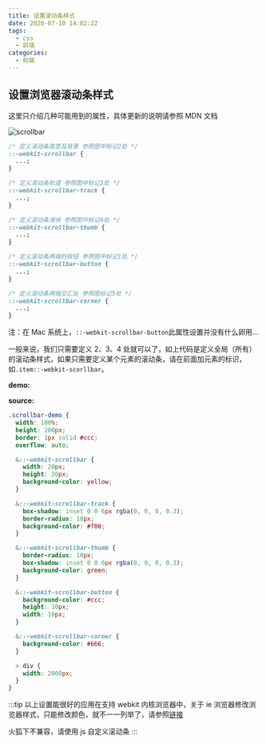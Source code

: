 ```yaml
---
title: 设置滚动条样式
date: 2020-07-10 14:02:22
tags:
  - css
  - 前端
categories:
  - 前端
---
```


## 设置浏览器滚动条样式

这里只介绍几种可能用到的属性，具体更新的说明请参照 MDN 文档

![scrollbar](/scrollbar.jpg)

```css
/* 定义滚动条高宽及背景 参照图中标记2处 */
::-webkit-scrollbar {
  ...;
}

/* 定义滚动条轨道 参照图中标记3处 */
::-webkit-scrollbar-track {
  ...;
}

/* 定义滚动条滑块 参照图中标记4处 */
::-webkit-scrollbar-thumb {
  ...;
}

/* 定义滚动条两端的按钮 参照图中标记1处 */
::-webkit-scrollbar-button {
  ...;
}

/* 定义滚动条两端交汇处 参照图标记5处 */
::-webkit-scrollbar-corner {
  ...;
}
```

注：在 Mac 系统上，`::-webkit-scrollbar-button`此属性设置并没有什么卵用...

一般来说，我们只需要定义 2、3、4 处就可以了，如上代码是定义全局（所有）的滚动条样式，如果只需要定义某个元素的滚动条，请在前面加元素的标识，如`.item::-webkit-scorllbar`。

**demo:**
<scrollbar></scrollbar>

**source:**

```css
.scrollbar-demo {
  width: 100%;
  height: 200px;
  border: 1px solid #ccc;
  overflow: auto;

  &::-webkit-scrollbar {
    width: 20px;
    height: 20px;
    background-color: yellow;
  }

  &::-webkit-scrollbar-track {
    box-shadow: inset 0 0 6px rgba(0, 0, 0, 0.3);
    border-radius: 10px;
    background-color: #f00;
  }

  &::-webkit-scrollbar-thumb {
    border-radius: 10px;
    box-shadow: inset 0 0 6px rgba(0, 0, 0, 0.3);
    background-color: green;
  }

  &::-webkit-scrollbar-button {
    background-color: #ccc;
    height: 10px;
    width: 10px;
  }

  &::-webkit-scrollbar-corner {
    background-color: #666;
  }

  > div {
    width: 2000px;
  }
}
```

:::tip
以上设置能很好的应用在支持 webkit 内核浏览器中，关于 ie 浏览器修改浏览器样式，只能修改颜色，就不一一列举了，请参照[链接](https://www.cnblogs.com/koleyang/p/5484922.html)

火狐下不兼容，请使用 js 自定义滚动条
:::
